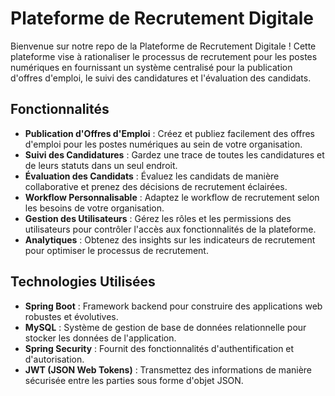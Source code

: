 # Plateforme de Recrutement Digitale

Bienvenue sur notre repo de la Plateforme de Recrutement Digitale ! Cette plateforme vise à rationaliser le processus de recrutement pour les postes numériques en fournissant un système centralisé pour la publication d'offres d'emploi, le suivi des candidatures et l'évaluation des candidats.

## Fonctionnalités

- **Publication d'Offres d'Emploi** : Créez et publiez facilement des offres d'emploi pour les postes numériques au sein de votre organisation.
- **Suivi des Candidatures** : Gardez une trace de toutes les candidatures et de leurs statuts dans un seul endroit.
- **Évaluation des Candidats** : Évaluez les candidats de manière collaborative et prenez des décisions de recrutement éclairées.
- **Workflow Personnalisable** : Adaptez le workflow de recrutement selon les besoins de votre organisation.
- **Gestion des Utilisateurs** : Gérez les rôles et les permissions des utilisateurs pour contrôler l'accès aux fonctionnalités de la plateforme.
- **Analytiques** : Obtenez des insights sur les indicateurs de recrutement pour optimiser le processus de recrutement.

## Technologies Utilisées

- **Spring Boot** : Framework backend pour construire des applications web robustes et évolutives.
- **MySQL** : Système de gestion de base de données relationnelle pour stocker les données de l'application.
- **Spring Security** : Fournit des fonctionnalités d'authentification et d'autorisation.
- **JWT (JSON Web Tokens)** : Transmettez des informations de manière sécurisée entre les parties sous forme d'objet JSON.



#  
#  
